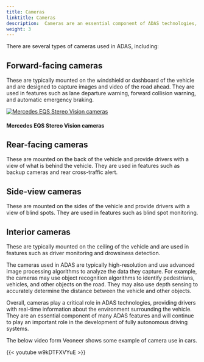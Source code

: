 ```yaml
---
title: Cameras
linktitle: Cameras
description:  Cameras are an essential component of ADAS technologies, as they play a crucial role in providing real-time information about the environment surrounding the vehicle.
weight: 3
---
```

<!-- markdownlint-disable MD033 -->

There are several types of cameras used in ADAS, including:

## Forward-facing cameras

These are typically mounted on the windshield or dashboard of the vehicle and are designed to capture images and video of the road ahead. They are used in features such as lane departure warning, forward collision warning, and automatic emergency braking.

<figur>
    <a href="https://media.evkx.net/multimedia/technology/sensorsandcameras/cameras/eqsfrontcameras.jpg">
        <img src="https://media.evkx.net/multimedia/technology/sensorsandcameras/cameras/eqsfrontcameras_st.jpg" alt="Mercedes EQS Stereo Vision cameras" title="Mercedes EQS Stereo Vision cameras">
    </a>
    <figcaption><h4>Mercedes EQS Stereo Vision cameras</h4></figcaption>
</figur>


## Rear-facing cameras

These are mounted on the back of the vehicle and provide drivers with a view of what is behind the vehicle. They are used in features such as backup cameras and rear cross-traffic alert.

## Side-view cameras

These are mounted on the sides of the vehicle and provide drivers with a view of blind spots. They are used in features such as blind spot monitoring.

## Interior cameras

These are typically mounted on the ceiling of the vehicle and are used in features such as driver monitoring and drowsiness detection.



The cameras used in ADAS are typically high-resolution and use advanced image processing algorithms to analyze the data they capture. For example, the cameras may use object recognition algorithms to identify pedestrians, vehicles, and other objects on the road. They may also use depth sensing to accurately determine the distance between the vehicle and other objects.

Overall, cameras play a critical role in ADAS technologies, providing drivers with real-time information about the environment surrounding the vehicle. They are an essential component of many ADAS features and will continue to play an important role in the development of fully autonomous driving systems.


The below video form Veoneer shows some example of camera use in cars.

{{< youtube w9kDTFXVYuE >}}